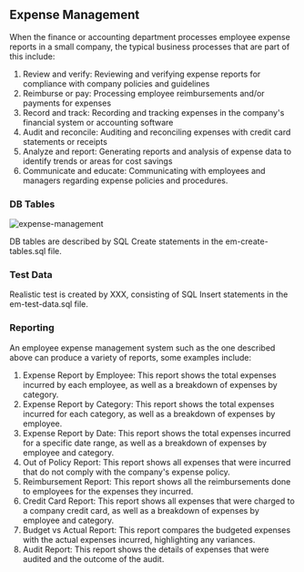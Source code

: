 ## Expense Management
When the finance or accounting department processes employee expense reports in a small company, the typical business processes that are part of this include:
1.  Review and verify: Reviewing and verifying expense reports for compliance with company policies and guidelines
2.  Reimburse or pay: Processing employee reimbursements and/or payments for expenses
3.  Record and track: Recording and tracking expenses in the company's financial system or accounting software
4.  Audit and reconcile: Auditing and reconciling expenses with credit card statements or receipts
5.  Analyze and report:  Generating reports and analysis of expense data to identify trends or areas for cost savings
6.  Communicate and educate: Communicating with employees and managers regarding expense policies and procedures.
### DB Tables

![expense-management](https://user-images.githubusercontent.com/68504324/213844629-0eaa8b18-2292-4e4b-b2f3-089e55bdc8bf.png)

DB tables are described by SQL Create statements in the em-create-tables.sql file.

### Test Data 
Realistic test is created by XXX, consisting of SQL Insert statements in the em-test-data.sql file.

### Reporting
An employee expense management system such as the one described above can produce a variety of reports, some examples include:

1.  Expense Report by Employee: This report shows the total expenses incurred by each employee, as well as a breakdown of expenses by category.
2.  Expense Report by Category: This report shows the total expenses incurred for each category, as well as a breakdown of expenses by employee.
3.  Expense Report by Date: This report shows the total expenses incurred for a specific date range, as well as a breakdown of expenses by employee and category.
4.  Out of Policy Report: This report shows all expenses that were incurred that do not comply with the company's expense policy.
5.  Reimbursement Report: This report shows all the reimbursements done to employees for the expenses they incurred.
6.  Credit Card Report: This report shows all expenses that were charged to a company credit card, as well as a breakdown of expenses by employee and category.
7.  Budget vs Actual Report: This report compares the budgeted expenses with the actual expenses incurred, highlighting any variances.
8.  Audit Report: This report shows the details of expenses that were audited and the outcome of the audit.
    

